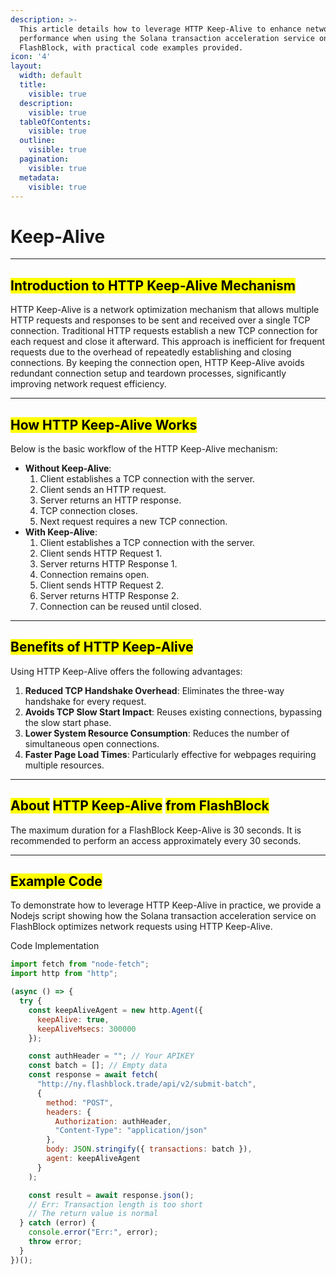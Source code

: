 ```yaml
---
description: >-
  This article details how to leverage HTTP Keep-Alive to enhance network
  performance when using the Solana transaction acceleration service on
  FlashBlock, with practical code examples provided.
icon: '4'
layout:
  width: default
  title:
    visible: true
  description:
    visible: true
  tableOfContents:
    visible: true
  outline:
    visible: true
  pagination:
    visible: true
  metadata:
    visible: true
---
```


# Keep-Alive

***

## <mark style="color:$success;">Introduction to HTTP Keep-Alive Mechanism</mark> <a href="#introduction-to-http-keep-alive-mechanism" id="introduction-to-http-keep-alive-mechanism"></a>

HTTP Keep-Alive is a network optimization mechanism that allows multiple HTTP requests and responses to be sent and received over a single TCP connection. Traditional HTTP requests establish a new TCP connection for each request and close it afterward. This approach is inefficient for frequent requests due to the overhead of repeatedly establishing and closing connections. By keeping the connection open, HTTP Keep-Alive avoids redundant connection setup and teardown processes, significantly improving network request efficiency.

***

## <mark style="color:$success;">How HTTP Keep-Alive Works</mark> <a href="#how-http-keep-alive-works" id="how-http-keep-alive-works"></a>

Below is the basic workflow of the HTTP Keep-Alive mechanism:

* **Without Keep-Alive**:
  1. Client establishes a TCP connection with the server.
  2. Client sends an HTTP request.
  3. Server returns an HTTP response.
  4. TCP connection closes.
  5. Next request requires a new TCP connection.
* **With Keep-Alive**:
  1. Client establishes a TCP connection with the server.
  2. Client sends HTTP Request 1.
  3. Server returns HTTP Response 1.
  4. Connection remains open.
  5. Client sends HTTP Request 2.
  6. Server returns HTTP Response 2.
  7. Connection can be reused until closed.

***

## <mark style="color:$success;">Benefits of HTTP Keep-Alive</mark> <a href="#benefits-of-http-keep-alive" id="benefits-of-http-keep-alive"></a>

Using HTTP Keep-Alive offers the following advantages:

1. **Reduced TCP Handshake Overhead**: Eliminates the three-way handshake for every request.
2. **Avoids TCP Slow Start Impact**: Reuses existing connections, bypassing the slow start phase.
3. **Lower System Resource Consumption**: Reduces the number of simultaneous open connections.
4. **Faster Page Load Times**: Particularly effective for webpages requiring multiple resources.

***

## <mark style="color:$success;">About</mark> <mark style="color:$success;"></mark><mark style="color:$success;">**HTTP Keep-Alive**</mark> <mark style="color:$success;"></mark><mark style="color:$success;">from FlashBlock</mark> <a href="#about-http-keep-alive-from-flashblock" id="about-http-keep-alive-from-flashblock"></a>

The maximum duration for a FlashBlock Keep-Alive is 30 seconds. It is recommended to perform an access approximately every 30 seconds.

***

## <mark style="color:$success;">Example Code</mark> <a href="#example-code" id="example-code"></a>

To demonstrate how to leverage HTTP Keep-Alive in practice, we provide a Nodejs script showing how the Solana transaction acceleration service on FlashBlock optimizes network requests using HTTP Keep-Alive.

Code Implementation

```js
import fetch from "node-fetch";
import http from "http";

(async () => {
  try {
    const keepAliveAgent = new http.Agent({
      keepAlive: true,
      keepAliveMsecs: 300000
    });

    const authHeader = ""; // Your APIKEY
    const batch = []; // Empty data
    const response = await fetch(
      "http://ny.flashblock.trade/api/v2/submit-batch",
      {
        method: "POST",
        headers: {
          Authorization: authHeader,
          "Content-Type": "application/json"
        },
        body: JSON.stringify({ transactions: batch }),
        agent: keepAliveAgent
      }
    );

    const result = await response.json();
    // Err: Transaction length is too short
    // The return value is normal
  } catch (error) {
    console.error("Err:", error);
    throw error;
  }
})();
```
